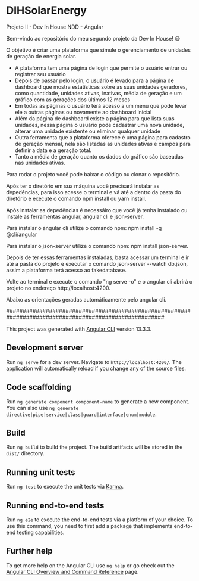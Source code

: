 # DIHSolarEnergy

Projeto II - Dev In House NDD - Angular

Bem-vindo ao repositório do meu segundo projeto da Dev In House! 😃

O objetivo é criar uma plataforma que simule o gerenciamento de unidades de geração de energia solar.

* A plataforma tem uma página de login que permite o usuário entrar ou registrar seu usuário
* Depois de passar pelo login, o usuário é levado para a página de dashboard que mostra estatísticas sobre as suas unidades geradores, como quantidade,
  unidades ativas, inativas, média de geração e um gráfico com as gerações dos últimos 12 meses
* Em todas as páginas o usuário terá acesso a um menu que pode levar ele a outras páginas ou novamente ao dashboard inicial
* Além da página de dashboard existe a página para que lista suas unidades, nessa página o usuário pode cadastrar uma nova unidade, alterar uma unidade existente ou
  eliminar qualquer unidade
* Outra ferramenta que a plataforma oferece é uma página para cadastro de geração mensal, nela são listadas as unidades ativas e campos para definir a data e a
  geração total.
* Tanto a média de geração quanto os dados do gráfico são baseadas nas unidades ativas.

Para rodar o projeto você pode baixar o código ou clonar o repositório.

Após ter o diretório em sua máquina você precisará instalar as depedências, para isso acesse o terminal e vá até a dentro da pasta do diretório e execute o comando
npm install ou yarn install.

Após instalar as depedências é necessáiro que você já tenha instalado ou instale as ferramentas angular, angular cli e json-server.

Para instalar o angular cli utilize o comando npm: npm install -g @cli/angular

Para instalar o json-server utilize o comando npm: npm install json-server.

Depois de ter essas ferramentas instaladas, basta acessar um terminal e ir até a pasta do projeto e executar o comando json-server --watch db.json, assim a plataforma terá acesso ao fakedatabase.

Volte ao terminal e execute o comando "ng serve -o" e o angular cli abrirá o projeto
no endereço http://localhost:4200.

Abaixo as orientações geradas automáticamente pelo angular cli.

########################################################################################################

This project was generated with [Angular CLI](https://github.com/angular/angular-cli) version 13.3.3.

## Development server

Run `ng serve` for a dev server. Navigate to `http://localhost:4200/`. The application will automatically reload if you change any of the source files.

## Code scaffolding

Run `ng generate component component-name` to generate a new component. You can also use `ng generate directive|pipe|service|class|guard|interface|enum|module`.

## Build

Run `ng build` to build the project. The build artifacts will be stored in the `dist/` directory.

## Running unit tests

Run `ng test` to execute the unit tests via [Karma](https://karma-runner.github.io).

## Running end-to-end tests

Run `ng e2e` to execute the end-to-end tests via a platform of your choice. To use this command, you need to first add a package that implements end-to-end testing capabilities.

## Further help

To get more help on the Angular CLI use `ng help` or go check out the [Angular CLI Overview and Command Reference](https://angular.io/cli) page.
